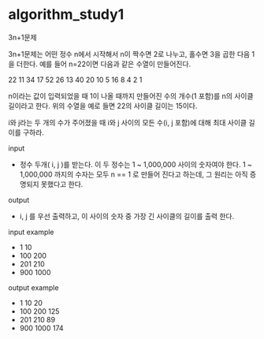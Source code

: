 # algorithm_study1

3n+1문제

3n+1문제는 어떤 정수 n에서 시작해서 n이 짝수면 2로 나누고, 홀수면 3을 곱한 다음 1을 더한다. 예를 들어 n=22이면 다음과 같은 수열이 만들어진다.

22 11 34 17 52 26 13 40 20 10 5 16 8 4 2 1

n이라는 값이 입력되었을 때 1이 나올 때까지 만들어진 수의 개수(1 포함)를 n의 사이클 길이라고 한다. 위의 수열을 예로 들면 22의 사이클 길이는 15이다. 

i와 j라는 두 개의 수가 주어졌을 때 i와 j 사이의 모든 수(i, j 포함)에 대해 최대 사이클 길이를 구하라.

input
- 정수 두개( i, j )를 받는다. 이 두 정수는 1 ~ 1,000,000 사이의 숫자여야 한다. 1 ~ 1,000,000 까지의 수자는 모두 n == 1 로 만들어 진다고 하는데, 그 원리는 아직 증명되지 못했다고 한다.

output
- i, j 를 우선 출력하고, 이 사이의 숫자 중 가장 긴 사이클의 길이를 출력 한다.

input example
- 1 10
- 100 200
- 201 210
- 900 1000

output example
- 1 10 20
- 100 200 125
- 201 210 89
- 900 1000 174
